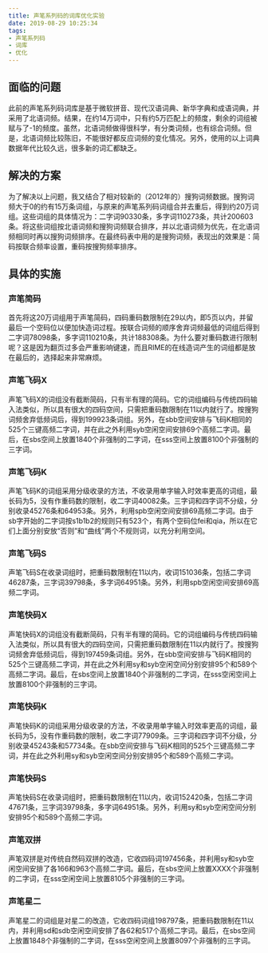 ```yaml
---
title: 声笔系列码的词库优化实验
date: 2019-08-29 10:25:34
tags:
- 声笔系列码
- 词库
- 优化
---
```


## 面临的问题

此前的声笔系列码词库是基于微软拼音、现代汉语词典、新华字典和成语词典，并采用了北语词频。结果，在约14万词中，只有约5万匹配上的频度，剩余的词组被赋与了-1的频度。虽然，北语词频做得很科学，有分类词频，也有综合词频。但是，北语词频比较陈旧，不能很好都反应词频的变化情况。另外，使用的以上词典数据年代比较久远，很多新的词汇都缺乏。

<!--more-->

## 解决的方案

为了解决以上问题，我又结合了相对较新的（2012年的）搜狗词频数据。搜狗词频大于0的约有15万条词组，与原来的声笔系列码词组合并去重后，得到约20万词组。这些词组的具体情况为：二字词90330条，多字词110273条，共计200603条。将这些词组按北语词频和搜狗词频联合排序，并以北语词频为优先，在北语词频相同时再以搜狗词频排序。在最终码表中用的是搜狗词频，表现出的效果是：简码按联合频率设置，重码按搜狗频率排序。

## 具体的实施

### 声笔简码

首先将这20万词组用于声笔简码，四码重码数限制在29以内，即5页以内，并留最后一个空码位以便加快造词过程。按联合词频的顺序舍弃词频最低的词组后得到二字词78098条，多字词110210条，共计188308条。为什么要对重码数进行限制呢？这是因为翻页过多会严重影响键速，而且RIME的在线造词产生的词组都是放在最后的，选择起来非常麻烦。

### 声笔飞码X

声笔飞码X的词组没有截断简码，只有半有理的简码。它的词组编码与传统四码输入法类似，所以具有很大的四码空间，只需把重码数限制在11以内就行了。按搜狗词频舍弃低频词后，得到199923条词组。另外，在sbb空间安排与飞码K相同的525个三键高频二字词，并在此之外利用syb空闲空间安排69个高频二字词。最后，在sbs空间上放置1840个非强制的二字词，在sss空间上放置8100个非强制的三字词。

### 声笔飞码K

声笔飞码K的词组采用分级收录的方法，不收录用单字输入时效率更高的词组，最长码为5，没有作重码数的限制，收二字词40082条。三字词和四字词不分级，分别收录45276条和64953条。另外，利用spb空闲空间安排69高频二字词。由于sb字开始的二字词按s1b1b2的规则只有523个，有两个空码位fei和qia，所以在它们上面分别安放“否则”和“曲线”两个不规则词，以充分利用空间。

### 声笔飞码S

声笔飞码S在收录词组时，把重码数限制在11以内，收词151036条，包括二字词46287条，三字词39798条，多字词64951条。另外，利用spb空闲空间安排69高频二字词。

### 声笔快码X

声笔快码X的词组没有截断简码，只有半有理的简码。它的词组编码与传统四码输入法类似，所以具有很大的四码空间，只需把重码数限制在11以内就行了。按搜狗词频舍弃低频词后，得到197459条词组。另外，在sbb空间安排与飞码K相同的525个三键高频二字词，并在此之外利用sy和syb空闲空间分别安排95个和589个高频二字词。最后，在sbs空间上放置1840个非强制的二字词，在sss空闲空间上放置8100个非强制的三字词。

### 声笔快码K

声笔快码K的词组采用分级收录的方法，不收录用单字输入时效率更高的词组，最长码为5，没有作重码数的限制，收二字词77909条。三字词和四字词不分级，分别收录45243条和57734条。在sbb空间安排与飞码K相同的525个三键高频二字词，并在此之外利用sy和syb空闲空间分别安排95个和589个高频二字词。

### 声笔快码S

声笔快码S在收录词组时，把重码数限制在11以内，收词152420条，包括二字词47671条，三字词39798条，多字词64951条。另外，利用sy和syb空闲空间分别安排95个和589个高频二字词。

### 声笔双拼

声笔双拼是对传统自然码双拼的改造，它收四码词197456条，并利用sy和syb空闲空间安排了各166和963个高频二字词。最后，在sbs空间上放置XXXX个非强制的二字词，在sss空闲空间上放置8105个非强制的三字词。

### 声笔星二

声笔星二的词组是对星二的改造，它收四码词组198797条，把重码数限制在11以内，并利用sd和sdb空闲空间安排了各62和517个高频二字词。最后，在sbs空间上放置1848个非强制的二字词，在sss空闲空间上放置8097个非强制的三字词。
